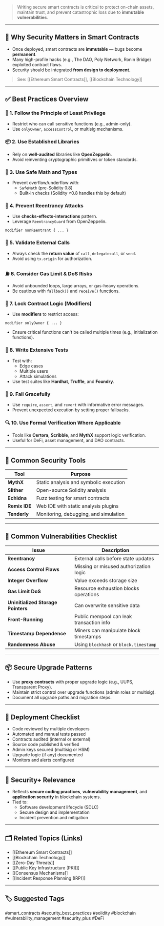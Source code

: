 > Writing secure smart contracts is critical to protect on-chain assets, maintain trust, and prevent catastrophic loss due to **immutable vulnerabilities**.

---

## 📌 Why Security Matters in Smart Contracts

- Once deployed, smart contracts are **immutable** — bugs become **permanent**.
- Many high-profile hacks (e.g., The DAO, Poly Network, Ronin Bridge) exploited contract flaws.
- Security should be integrated **from design to deployment**.

> See: [[Ethereum Smart Contracts]], [[Blockchain Technology]]

---

## ✅ Best Practices Overview

### 🔧 1. Follow the Principle of Least Privilege
- Restrict who can call sensitive functions (e.g., admin-only).
- Use `onlyOwner`, `accessControl`, or multisig mechanisms.

### 📦 2. Use Established Libraries
- Rely on **well-audited** libraries like **OpenZeppelin**.
- Avoid reinventing cryptographic primitives or token standards.

### 🔐 3. Use Safe Math and Types
- Prevent overflow/underflow with:
  - `SafeMath` (pre-Solidity 0.8)
  - Built-in checks (Solidity ≥0.8 handles this by default)

### 🚫 4. Prevent Reentrancy Attacks
- Use **checks-effects-interactions** pattern.
- Leverage `ReentrancyGuard` from OpenZeppelin.
```solidity
modifier nonReentrant { ... }
```

### 🔁 5. Validate External Calls

- Always check the **return value** of `call`, `delegatecall`, or `send`.
- Avoid using `tx.origin` for authorization.

### ⛽ 6. Consider Gas Limit & DoS Risks

- Avoid unbounded loops, large arrays, or gas-heavy operations.
- Be cautious with `fallback()` and `receive()` functions.

### 📜 7. Lock Contract Logic (Modifiers)

- Use **modifiers** to restrict access:
```
modifier onlyOwner { ... }
```
- Ensure critical functions can't be called multiple times (e.g., initialization functions).

### 🧪 8. Write Extensive Tests

- Test with:
    - Edge cases
    - Multiple users
    - Attack simulations
- Use test suites like **Hardhat**, **Truffle**, and **Foundry**.

### 🧹 9. Fail Gracefully

- Use `require`, `assert`, and `revert` with informative error messages.
- Prevent unexpected execution by setting proper fallbacks.

### 🔍 10. Use Formal Verification Where Applicable

- Tools like **Certora**, **Scribble**, and **MythX** support logic verification.
- Useful for DeFi, asset management, and DAO contracts.

---

## 🧰 Common Security Tools

|Tool|Purpose|
|---|---|
|**MythX**|Static analysis and symbolic execution|
|**Slither**|Open-source Solidity analysis|
|**Echidna**|Fuzz testing for smart contracts|
|**Remix IDE**|Web IDE with static analysis plugins|
|**Tenderly**|Monitoring, debugging, and simulation|

---

## 🚨 Common Vulnerabilities Checklist

|Issue|Description|
|---|---|
|**Reentrancy**|External calls before state updates|
|**Access Control Flaws**|Missing or misused authorization logic|
|**Integer Overflow**|Value exceeds storage size|
|**Gas Limit DoS**|Resource exhaustion blocks operations|
|**Uninitialized Storage Pointers**|Can overwrite sensitive data|
|**Front-Running**|Public mempool can leak transaction info|
|**Timestamp Dependence**|Miners can manipulate block timestamps|
|**Randomness Abuse**|Using `blockhash` or `block.timestamp`|

---

## 📦 Secure Upgrade Patterns

- Use **proxy contracts** with proper upgrade logic (e.g., UUPS, Transparent Proxy).
- Maintain strict control over upgrade functions (admin roles or multisig).
- Document all upgrade paths and migration steps.

---

## 📜 Deployment Checklist

-  Code reviewed by multiple developers
-  Automated and manual tests passed
-  Contracts audited (internal or external)
-  Source code published & verified
-  Admin keys secured (multisig or HSM)
-  Upgrade logic (if any) documented
-  Monitors and alerts configured

---

## 🧠 Security+ Relevance

- Reflects **secure coding practices**, **vulnerability management**, and **application security** in blockchain systems.
- Tied to:
    - Software development lifecycle (SDLC)
    - Secure design and implementation
    - Incident prevention and mitigation

---

## 🗂 Related Topics (Links)

- [[Ethereum Smart Contracts]]
- [[Blockchain Technology]]
- [[Zero-Day Threats]]
- [[Public Key Infrastructure (PKI)]]
- [[Consensus Mechanisms]]
- [[Incident Response Planning (IRP)]]

---

## 🏷 Suggested Tags

#smart_contracts #security_best_practices #solidity #blockchain #vulnerability_management #security_plus #DeFi
